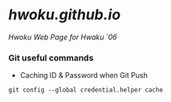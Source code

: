 # **_hwoku.github.io_**
_Hwoku Web Page for Hwaku `06_

### Git useful commands
* Caching ID & Password when Git Push
```
git config --global credential.helper cache
```

